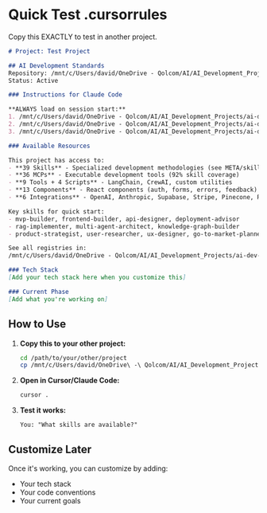 # Quick Test .cursorrules

Copy this EXACTLY to test in another project.

```markdown
# Project: Test Project

## AI Development Standards
Repository: /mnt/c/Users/david/OneDrive - Qolcom/AI/AI_Development_Projects/ai-dev-standards/
Status: Active

### Instructions for Claude Code

**ALWAYS load on session start:**
1. /mnt/c/Users/david/OneDrive - Qolcom/AI/AI_Development_Projects/ai-dev-standards/META/PROJECT-CONTEXT.md
2. /mnt/c/Users/david/OneDrive - Qolcom/AI/AI_Development_Projects/ai-dev-standards/META/HOW-TO-USE.md
3. /mnt/c/Users/david/OneDrive - Qolcom/AI/AI_Development_Projects/ai-dev-standards/META/DECISION-FRAMEWORK.md

### Available Resources

This project has access to:
- **39 Skills** - Specialized development methodologies (see META/skill-registry.json)
- **36 MCPs** - Executable development tools (92% skill coverage)
- **9 Tools + 4 Scripts** - LangChain, CrewAI, custom utilities
- **13 Components** - React components (auth, forms, errors, feedback)
- **6 Integrations** - OpenAI, Anthropic, Supabase, Stripe, Pinecone, Resend

Key skills for quick start:
- mvp-builder, frontend-builder, api-designer, deployment-advisor
- rag-implementer, multi-agent-architect, knowledge-graph-builder
- product-strategist, user-researcher, ux-designer, go-to-market-planner

See all registries in:
/mnt/c/Users/david/OneDrive - Qolcom/AI/AI_Development_Projects/ai-dev-standards/META/

### Tech Stack
[Add your tech stack here when you customize this]

### Current Phase
[Add what you're working on]
```

## How to Use

1. **Copy this to your other project:**
   ```bash
   cd /path/to/your/other/project
   cp /mnt/c/Users/david/OneDrive\ -\ Qolcom/AI/AI_Development_Projects/ai-dev-standards/TEMPLATES/cursorrules-quick-test.md .cursorrules
   ```

2. **Open in Cursor/Claude Code:**
   ```bash
   cursor .
   ```

3. **Test it works:**
   ```
   You: "What skills are available?"
   ```

## Customize Later

Once it's working, you can customize by adding:
- Your tech stack
- Your code conventions
- Your current goals
